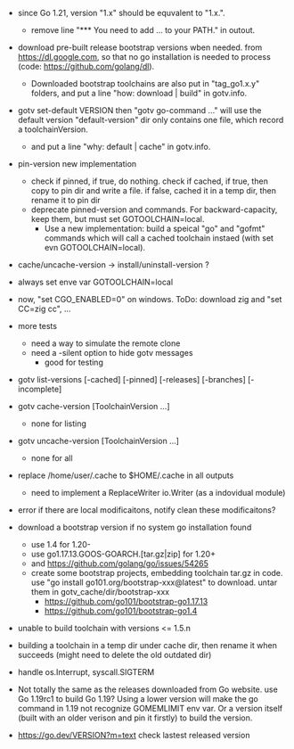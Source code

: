 
* since Go 1.21, version "1.x" should be equvalent to "1.x.".
  * remove line "*** You need to add ... to your PATH." in outout.

* download pre-built release bootstrap versions wben needed.
  from https://dl.google.com,
  so that no go installation is needed to process (code: https://github.com/golang/dl).
  * Downloaded bootstrap toolchains are also put in "tag_go1.x.y" folders,
    and put a line "how: download | build" in gotv.info.

* gotv set-default VERSION
  then "gotv go-command ..." will use the default version
  "default-version" dir only contains one file, which record a toolchainVersion.
  * and put a line "why: default | cache" in gotv.info.

* pin-version new implementation
  * check if pinned, if true, do nothing.
    check if cached, if true, then copy to pin dir and write a file.
    if false, cached it in a temp dir, then rename it to pin dir
  * deprecate pinned-version and commands.
    For backward-capacity, keep them, but must set GOTOOLCHAIN=local.
    * Use a new implementation: build a speical "go" and "gofmt" commands
      which will call a cached toolchain instaed (with set evn GOTOOLCHAIN=local).

* cache/uncache-version -> install/uninstall-version ?

* always set enve var GOTOOLCHAIN=local

* now, "set CGO_ENABLED=0" on windows.
  ToDo: download zig and "set CC=zig cc", ...

* more tests
  * need a way to simulate the remote clone
  * need a -silent option to hide gotv messages
    * good for testing

* gotv list-versions [-cached] [-pinned] [-releases] [-branches] [-incomplete]
* gotv cache-version [ToolchainVersion ...]
	* none for listing
* gotv uncache-version [ToolchainVersion ...]
	* none for all

* replace /home/user/.cache to $HOME/.cache in all outputs
  * need to implement a ReplaceWriter io.Writer (as a indovidual module)

* error if there are local modificaitons, notify clean these modificaitons?

* download a bootstrap version if no system go installation found
  * use 1.4 for 1.20-
  * use go1.17.13.GOOS-GOARCH.[tar.gz|zip] for 1.20+
  * and https://github.com/golang/go/issues/54265
  * create some bootstrap projects, embedding toolchain tar.gz in code.
    use "go install go101.org/bootstrap-xxx@latest" to download.
    untar them in gotv_cache/dir/bootstrap-xxx
    * https://github.com/go101/bootstrap-go1.17.13
    * https://github.com/go101/bootstrap-go1.4

* unable to build toolchain with versions <= 1.5.n

* building a toolchain in a temp dir under cache dir,
  then rename it when succeeds (might need to delete the old outdated dir)

* handle os.Interrupt, syscall.SIGTERM

* Not totally the same as the releases downloaded from Go website.
  use Go 1.19rc1 to build Go 1.19?
  Using a lower version will make the go command in 1.19 not recognize GOMEMLIMIT env var.
  Or a version itself (built with an older verison and pin it firstly) to build the version.

* https://go.dev/VERSION?m=text check lastest released version
